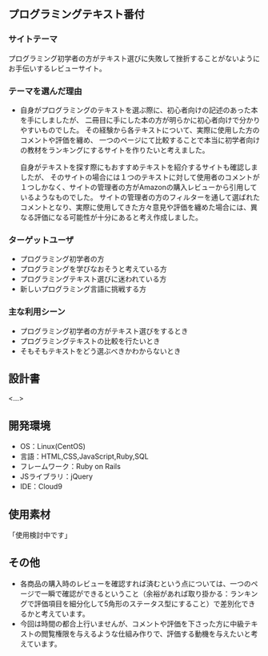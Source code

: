 ## プログラミングテキスト番付
### サイトテーマ
プログラミング初学者の方がテキスト選びに失敗して挫折することがないようにお手伝いするレビューサイト。
### テーマを選んだ理由
- 自身がプログラミングのテキストを選ぶ際に、初心者向けの記述のあった本を手にしましたが、
二冊目に手にした本の方が明らかに初心者向けで分かりやすいものでした。
その経験から各テキストについて、実際に使用した方のコメントや評価を纏め、
一つのページにて比較することで本当に初学者向けの教材をランキングにするサイトを作りたいと考えました。  

  自身がテキストを探す際にもおすすめテキストを紹介するサイトも確認しましたが、
そのサイトの場合には１つのテキストに対して使用者のコメントが１つしかなく、サイトの管理者の方がAmazonの購入レビューから引用しているようなものでした。
サイトの管理者の方のフィルターを通して選ばれたコメントとなり、実際に使用してきた方々意見や評価を纏めた場合には、異なる評価になる可能性が十分にあると考え作成しました。


### ターゲットユーザ
- プログラミング初学者の方
- プログラミングを学びなおそうと考えている方
- プログラミングテキスト選びに迷われている方
- 新しいプログラミング言語に挑戦する方
### 主な利用シーン
- プログラミング初学者の方がテキスト選びをするとき
- プログラミングテキストの比較を行たいとき
- そもそもテキストをどう選ぶべきかわからないとき

## 設計書
<...>

## 開発環境
- OS：Linux(CentOS)
- 言語：HTML,CSS,JavaScript,Ruby,SQL
- フレームワーク：Ruby on Rails
- JSライブラリ：jQuery
- IDE：Cloud9

## 使用素材
「使用検討中です」


## その他
- 各商品の購入時のレビューを確認すれば済むという点については、一つのページで一瞬で確認ができるということ（余裕があれば取り掛かる：ランキングで評価項目を細分化して5角形のステータス型にすること）で差別化できるかと考えています。
- 今回は時間の都合上行いませんが、コメントや評価を下さった方に中級テキストの閲覧権限を与えるような仕組み作りで、評価する動機を与えたいと考えています。